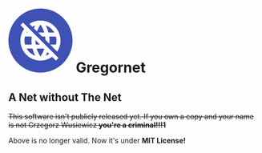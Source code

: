 
![logo](gregornet2.svg "Gregornet") Gregornet
====
A Net without The Net
---

<s>This software isn't publicly released yet. If you own a copy and your name is not Grzegorz&nbsp;Wusiewicz **you're a criminal!!!1**</s>

Above is no longer valid. Now it's under **MIT License!**



